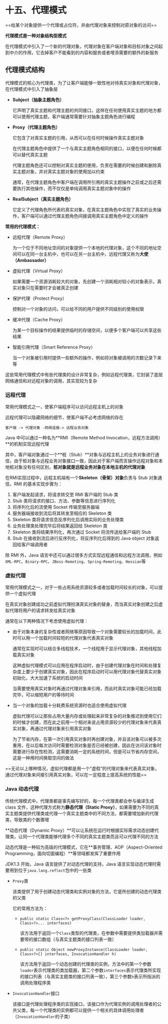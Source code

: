 # 十五、代理模式

==给某个对象提供一个代理或占位符，并由代理对象来控制对原对象的访问==



**代理模式是一种对象结构型模式**

在代理模式中引入了一个新的代理对象，代理对象在客户端对象和目标对象之间起到中介的作用，它去掉客户不能看到的内容和服务或者增添需要的额外的新服务



## 代理模式结构

代理模式的核心为代理类，为了让客户端能够一致性地对待真实对象和代理对象，在代理模式中引入了抽象层

- **Subject（抽象主题角色）**

  它声明了真实主题和代理主题的共同接口，这样在任何使用真实主题的地方都可以使用代理主题，客户端通常需要针对抽象主题角色进行编程

- **Proxy（代理主题角色）**

  它包含了对真实主题的引用，从而可以在任何时候操作真实主题对象

  在代理主题角色中提供了一个与真实主题角色相同的接口，以便在任何时候都可以替代真实主题

  代理主题角色还可以控制对真实主题的使用，负责在需要的时候创建和删除真实主题对象，并对真实主题对象的使用加以约束

  通常，在代理主题角色中客户端在调用所引用的真实主题操作之前或之后还需要执行其他操作，而不仅仅是单纯调用真实主题对象中的操作

- **RealSubject（真实主题角色）**

  它定义了代理角色所代表的真实对象，在真实主题角色中实现了真实的业务操作，客户端可以通过代理主题角色间接调用真实主题角色中定义的操作



**常用的代理模式：**

- 远程代理（Remote Proxy）

  为一个位于不同地址空间的对象提供一个本地的代理对象，这个不同的地址空间可以在同一台主机中，也可以在另一台主机中，远程代理又称为**大使（Ambassador）**

- 虚拟代理（Virtual Proxy）

  如果需要一个资源消耗较大的对象，先创建一个消耗相对较小的对象表示，真实对象只在需要时才会被真正创建

- 保护代理（Protect Proxy）

  控制对一个对象的访问，可以给不同的用户提供不同级别的使用权限

- 缓冲代理（Cache Proxy）

  为某一个目标操作的结果提供临时的存储空间，以便多个客户端可以共享这些结果

- 智能引用代理（Smart Reference Proxy）

  当一个对象被引用时提供一些额外的操作，例如将对象被调用的次数记录下来等

这些常用代理模式中有些代理类的设计非常复杂，例如远程代理类，它封装了底层网络通信和对远程对象的调用，其实现较为复杂



### 远程代理

常用代理模式之一，使客户端程序可以访问远程主机上的对象

远程代理可以隐藏网络的细节，使客户端不必考虑网络的存在

`客户端 -> 代理对象 -网络连接-> 远程业务对象`



Java 中可以通过一种名为**RMI（Remote Method Invocation，远程方法调用）**的机制实现远程代理

其中，客户端对象通过一个**桩（Stub）**对象与远程主机上的业务对象进行通信，由于桩对象与远程业务对象接口一致，因此对于客户端而言操作远程对象和本地桩对象没有任何区别，**桩对象就是远程业务对象在本地主机的代理对象**

在RMI实现过程中，远程主机端有一个**Skeleton（骨架）对象**负责与 Stub 对象通信，RMI 的基本实现步骤为：

1. 客户端发起请求，将请求转交至 RMI 客户端的 Stub 类
2. Stub 类将请求的接口、方法、参数等信息进行序列化
3. 将序列化后的流使用 Socket 传输至服务器端
4. 服务器端接收到流后将其转发至相应的 Skeleton 类
5. Skeleton 类将请求信息反序列化后调用实际的业务处理类
6. 业务处理类处理完毕后将结果返回给 Skeleton 类
7. Skeleton 类将结果序列化，再次通过 Socket 将流传送给客户端的 Stub
8. Stub 在接收到流后进行反序列化，将反序列化后得到的 Java object 对象返回给客户端调用者

除 RMI 外，Java 语言中还可以通过很多方式实现远程通信和远程方法调用，例如`XML-RPC`、`Binary-RPC`、`JBoss-Remoting`、`Spring-Remoting`、`Hessian`等



### 虚拟代理

常用代理模式之一，对于一些占用系统资源较多或者加载时间较长的对象，可以提供一个虚拟代理

在真实对象创建成功之前虚拟代理扮演真实对象的替身，而当真实对象创建之后虚拟代理将用户的请求转发给真实对象

通常在以下两种情况下考虑使用虚拟代理：

- 由于对象本身的复杂性或者网络等原因导致一个对象需要较长的加载时间，此时可以用一个加载时间较短的代理对象代表真实对象

  通常在实现时可以结合多线程技术，一个线程用于显示代理对象，其他线程加载真实对象

  

  这种虚拟代理模式可以应用在程序启动时，由于创建代理对象在时间和处理复杂度上要少于创建真实对象，因此在程序启动时可以用代理对象代替真实对象初始化，大大加速了系统的启动时间

  当需要使用真实对象时再通过代理对象来引用，而此时真实对象可能已经加载完毕，可以缩短用户的等待时间

- 当一个对象的加载十分耗费系统资源时也适合使用虚拟代理

  虚拟代理可以让那些占用大量内存或处理起来非常复杂的对象推迟到使用它们的时候才创建，而在此之前用一个相对来说占用资源较少的代理对象来代表真实对象，再通过代理对象来引用真实对象

  为了节省内存，在第一次引用真实对象时再创建对象，并且该对象可以被多次重用，在以后每次访问时需要检测对象是否已经被创建，因此在访问该对象时需要进行存在性检测，这需要消耗一定的系统时间，但是可以节省内存空间，这是一种用时间换取空间的做法

==无论以上哪种情况，虚拟代理都是用一个”虚假“的代理对象来代表真实对象，通过代理对象来间接引用真实对象，可以在一定程度上提高系统的性能==



### Java 动态代理

传统代理模式中，代理类都是事先编写好的，每一个代理类都会参与编译生成 class 文件，这种代理方式称为**静态代理（Static Proxy）**，如果需要为不同的真实主题类提供代理类或代理一个真实主题类中的不同方法，都需要增加新的代理类，导致类的个数骤增



**动态代理（Dynamic Proxy）**可以让系统在运行时根据实际需求动态创建代理类，让同一个代理类能够代理多个不同的真实主题类而且可以代理不同的方法

动态代理是一种较为高级的代理模式，它在**事务管理、AOP（Aspect-Oriented Programming，面向切面编程）**等领域都发挥了重要作用



JDK1.3 开始，Java 语言提供了对动态代理的支持，Java 语言实现动态代理时需要用到位于`java.lang.reflect`包中的一些类

- `Proxy`类

  该类提供了用于创建动态代理类和实例对象的方法，它是所创建的动态代理类的父类

  它的常用方法为：

  - `public static Class<?> getProxyClass(ClassLoader loader, Class<?>... interfaces)`

    该方法用于返回一个`Class`类型的代理类，在参数中需要提供类加载器并需要带的接口数组（与真实主题类的接口列表一致）

  - `public static Object newProxyInstance(ClassLoader loader, Class<?>[] interfaces, InvocationHandler h)`

    该方法用于返回一个动态创建的代理类的实例，方法中的第一个参数`loader`表示代理类的类加载器，第二个参数`interfaces`表示代理类所实现的接口列表（与真实主题类的接口列表一致），第三个参数`h`表示所指派的调用处理程序类

- `InvocationHandler`接口

  该接口是代理处理程序类的实现接口，该接口作为代理实例的调用处理者的公共父类，每一个代理类的实例都可以提供一个相关的具体调用处理者（`InvocationHandler`的子类）